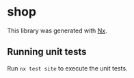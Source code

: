 # shop

This library was generated with [Nx](https://nx.dev).

## Running unit tests

Run `nx test site` to execute the unit tests.
